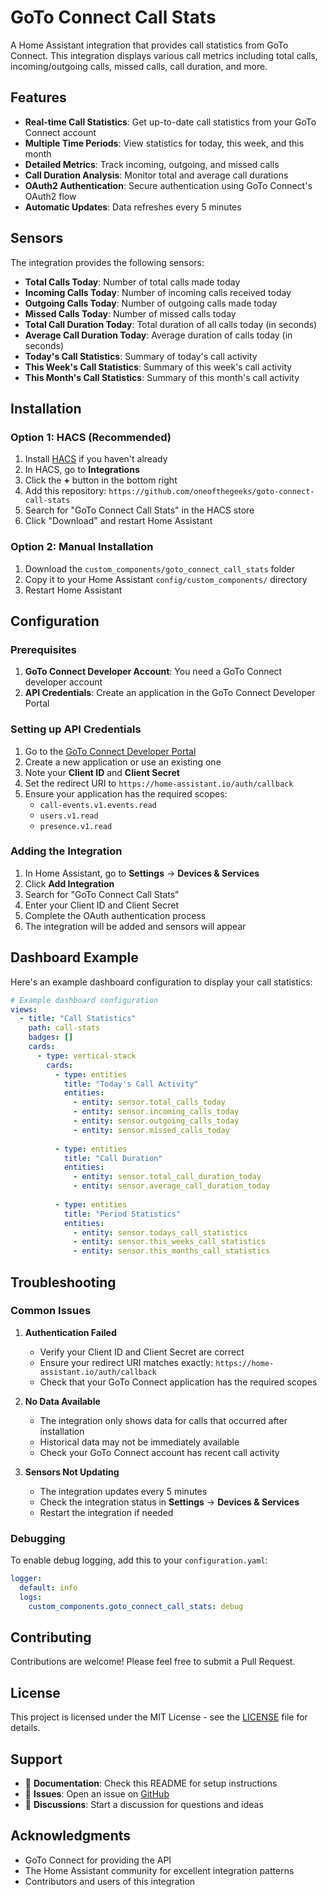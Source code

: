 # GoTo Connect Call Stats

A Home Assistant integration that provides call statistics from GoTo Connect. This integration displays various call metrics including total calls, incoming/outgoing calls, missed calls, call duration, and more.

## Features

- **Real-time Call Statistics**: Get up-to-date call statistics from your GoTo Connect account
- **Multiple Time Periods**: View statistics for today, this week, and this month
- **Detailed Metrics**: Track incoming, outgoing, and missed calls
- **Call Duration Analysis**: Monitor total and average call durations
- **OAuth2 Authentication**: Secure authentication using GoTo Connect's OAuth2 flow
- **Automatic Updates**: Data refreshes every 5 minutes

## Sensors

The integration provides the following sensors:

- **Total Calls Today**: Number of total calls made today
- **Incoming Calls Today**: Number of incoming calls received today
- **Outgoing Calls Today**: Number of outgoing calls made today
- **Missed Calls Today**: Number of missed calls today
- **Total Call Duration Today**: Total duration of all calls today (in seconds)
- **Average Call Duration Today**: Average duration of calls today (in seconds)
- **Today's Call Statistics**: Summary of today's call activity
- **This Week's Call Statistics**: Summary of this week's call activity
- **This Month's Call Statistics**: Summary of this month's call activity

## Installation

### Option 1: HACS (Recommended)

1. Install [HACS](https://hacs.xyz/) if you haven't already
2. In HACS, go to **Integrations**
3. Click the **+** button in the bottom right
4. Add this repository: `https://github.com/oneofthegeeks/goto-connect-call-stats`
5. Search for "GoTo Connect Call Stats" in the HACS store
6. Click "Download" and restart Home Assistant

### Option 2: Manual Installation

1. Download the `custom_components/goto_connect_call_stats` folder
2. Copy it to your Home Assistant `config/custom_components/` directory
3. Restart Home Assistant

## Configuration

### Prerequisites

1. **GoTo Connect Developer Account**: You need a GoTo Connect developer account
2. **API Credentials**: Create an application in the GoTo Connect Developer Portal

### Setting up API Credentials

1. Go to the [GoTo Connect Developer Portal](https://developer.goto.com/)
2. Create a new application or use an existing one
3. Note your **Client ID** and **Client Secret**
4. Set the redirect URI to `https://home-assistant.io/auth/callback`
5. Ensure your application has the required scopes:
   - `call-events.v1.events.read`
   - `users.v1.read`
   - `presence.v1.read`

### Adding the Integration

1. In Home Assistant, go to **Settings** → **Devices & Services**
2. Click **Add Integration**
3. Search for "GoTo Connect Call Stats"
4. Enter your Client ID and Client Secret
5. Complete the OAuth authentication process
6. The integration will be added and sensors will appear

## Dashboard Example

Here's an example dashboard configuration to display your call statistics:

```yaml
# Example dashboard configuration
views:
  - title: "Call Statistics"
    path: call-stats
    badges: []
    cards:
      - type: vertical-stack
        cards:
          - type: entities
            title: "Today's Call Activity"
            entities:
              - entity: sensor.total_calls_today
              - entity: sensor.incoming_calls_today
              - entity: sensor.outgoing_calls_today
              - entity: sensor.missed_calls_today
          
          - type: entities
            title: "Call Duration"
            entities:
              - entity: sensor.total_call_duration_today
              - entity: sensor.average_call_duration_today
          
          - type: entities
            title: "Period Statistics"
            entities:
              - entity: sensor.todays_call_statistics
              - entity: sensor.this_weeks_call_statistics
              - entity: sensor.this_months_call_statistics
```

## Troubleshooting

### Common Issues

1. **Authentication Failed**
   - Verify your Client ID and Client Secret are correct
   - Ensure your redirect URI matches exactly: `https://home-assistant.io/auth/callback`
   - Check that your GoTo Connect application has the required scopes

2. **No Data Available**
   - The integration only shows data for calls that occurred after installation
   - Historical data may not be immediately available
   - Check your GoTo Connect account has recent call activity

3. **Sensors Not Updating**
   - The integration updates every 5 minutes
   - Check the integration status in **Settings** → **Devices & Services**
   - Restart the integration if needed

### Debugging

To enable debug logging, add this to your `configuration.yaml`:

```yaml
logger:
  default: info
  logs:
    custom_components.goto_connect_call_stats: debug
```

## Contributing

Contributions are welcome! Please feel free to submit a Pull Request.

## License

This project is licensed under the MIT License - see the [LICENSE](LICENSE) file for details.

## Support

- 📖 **Documentation**: Check this README for setup instructions
- 🐛 **Issues**: Open an issue on [GitHub](https://github.com/oneofthegeeks/goto-connect-call-stats/issues)
- 💬 **Discussions**: Start a discussion for questions and ideas

## Acknowledgments

- GoTo Connect for providing the API
- The Home Assistant community for excellent integration patterns
- Contributors and users of this integration 